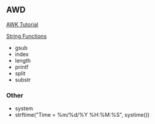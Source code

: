 ## AWD

[AWK Tutorial](https://www.tutorialspoint.com/awk/index.htm)

[String Functions](https://www.tutorialspoint.com/awk/awk_string_functions.htm)

- gsub
- index
- length
- printf
- split
- substr

### Other

- system
- strftime("Time = %m/%d/%Y %H:%M:%S", systime())
